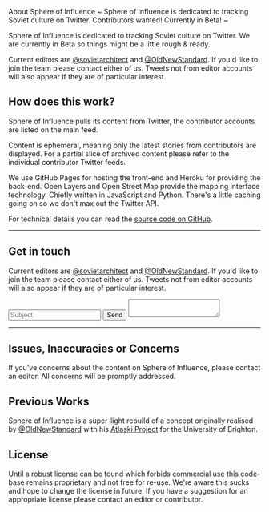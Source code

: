 About Sphere of Influence
~
Sphere of Influence is dedicated to tracking Soviet culture on Twitter. 
Contributors wanted! Currently in Beta!
~

Sphere of Influence is dedicated to tracking Soviet culture on Twitter. We are currently in Beta so things might be a little rough & ready.

Current editors are [@sovietarchitect](//twitter.com/sovietarchitect) and [@OldNewStandard](//twitter.com/OldNewStandard). If you'd like to join the team please contact either of us. Tweets not from editor accounts will also appear if they are of particular interest.

## How does this work?

Sphere of Influence pulls its content from Twitter, the contributor accounts are listed on the main feed.

Content is ephemeral, meaning only the latest stories from contributors are displayed. For  a partial slice of archived content please refer to the individual contributor Twitter feeds.

We use GitHub Pages for hosting the front-end and Heroku for providing the back-end. Open Layers and Open Street Map provide the mapping interface technology. Chiefly written in JavaScript and Python. There's a little caching going on so we don't max out the Twitter API.

For technical details you can read the [source code on GitHub](https://github.com/sphere-of-influence/sphere-of-influence).

___

## Get in touch

Current editors are [@sovietarchitect](//twitter.com/sovietarchitect) and [@OldNewStandard](//twitter.com/OldNewStandard). If you'd like to join the team please contact either of us. Tweets not from editor accounts will also appear if they are of particular interest.

<script>
function makeMail() {
    window.location = 'mailto:ericspublicinbox@gmail.com?subject='+document.mail.subject.value.replace(/ /g, '%20')+'&body='+document.mail.body.value.replace(/ /g, '%20');
    return false;
}
</script>
<form name="mail" class="row" onsubmit="return makeMail()">
    <input name="subject" type="text" placeholder="Subject" class="ten columns" />
    <input type="submit" value="Send" class="two columns" />
    <textarea name="body" class="twelve columns"></textarea>
</form>

___

## Issues, Inaccuracies or Concerns 
If you've concerns about the content on Sphere of Influence, please contact an editor. All concerns will be promptly addressed.

## Previous Works

Sphere of Influence is a super-light rebuild of a concept originally realised by [@OldNewStandard](//twitter.com/OldNewStandard) with his [Atlaski Project](https://folio.brighton.ac.uk/user/eric-daddio/atlaski-stories-mapped) for the University of Brighton.

## License

Until a robust license can be found which forbids commercial use this code-base remains proprietary and not free for re-use. We're aware this sucks and hope to change the license in future. If you have a suggestion for an appropriate license please contact an editor or contributor.
